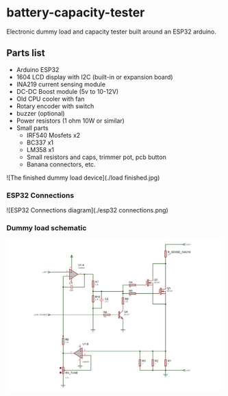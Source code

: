 # battery-capacity-tester
Electronic dummy load and capacity tester built around an ESP32 arduino.


## Parts list
* Arduino ESP32
* 1604 LCD display with I2C (built-in or expansion board)
* INA219 current sensing module
* DC-DC Boost module (5v to 10-12V)
* Old CPU cooler with fan
* Rotary encoder with switch
* buzzer (optional)
* Power resistors (1 ohm 10W or similar)
* Small parts
  * IRF540 Mosfets x2
  * BC337 x1
  * LM358 x1
  * Small resistors and caps, trimmer pot, pcb button
  * Banana connectors, etc.


![The finished dummy load device](./load finished.jpg)

### ESP32 Connections
![ESP32 Connections diagram](./esp32 connections.png)

### Dummy load schematic
![Schematic for electronic dummy load module](./load%20schematic.png)
